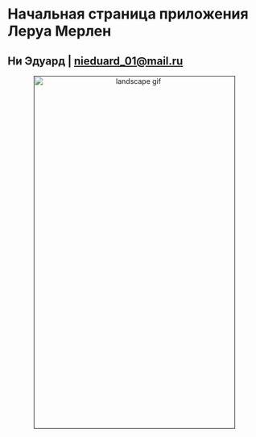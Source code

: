 # Начальная страница приложения Леруа Мерлен  
## Ни Эдуард | nieduard_01@mail.ru  
<p align="center">
    <a href=""https://imgflip.com/gif/567cpo"><img width="400" height="700" src="https://i.imgflip.com/567cpo.gif" title="landscape gif"></a>
</p>
